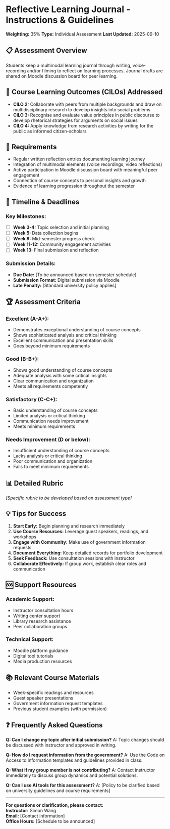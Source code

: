 # Reflective Learning Journal - Instructions & Guidelines

**Weighting:** 35%
**Type:** Individual Assessment
**Last Updated:** 2025-09-10

## 📋 Assessment Overview

Students keep a multimodal learning journal through writing, voice-recording and/or filming to reflect on learning processes. Journal drafts are shared on Moodle discussion board for peer learning.

## 🎯 Course Learning Outcomes (CILOs) Addressed

- **CILO 2:** Collaborate with peers from multiple backgrounds and draw on multidisciplinary research to develop insights into social problems
- **CILO 3:** Recognise and evaluate value principles in public discourse to develop rhetorical strategies for arguments on social issues
- **CILO 4:** Apply knowledge from research activities by writing for the public as informed citizen-scholars


## 📝 Requirements

- Regular written reflection entries documenting learning journey
- Integration of multimodal elements (voice recordings, video reflections)
- Active participation in Moodle discussion board with meaningful peer engagement
- Connection of course concepts to personal insights and growth
- Evidence of learning progression throughout the semester


## 📅 Timeline & Deadlines

### Key Milestones:
- [ ] **Week 3-4:** Topic selection and initial planning
- [ ] **Week 5:** Data collection begins
- [ ] **Week 8:** Mid-semester progress check
- [ ] **Week 11-12:** Community engagement activities
- [ ] **Week 13:** Final submission and reflection

### Submission Details:
- **Due Date:** [To be announced based on semester schedule]
- **Submission Format:** Digital submission via Moodle
- **Late Penalty:** [Standard university policy applies]

## 🏆 Assessment Criteria

### Excellent (A-A+):
- Demonstrates exceptional understanding of course concepts
- Shows sophisticated analysis and critical thinking
- Excellent communication and presentation skills
- Goes beyond minimum requirements

### Good (B-B+):
- Shows good understanding of course concepts  
- Adequate analysis with some critical insights
- Clear communication and organization
- Meets all requirements competently

### Satisfactory (C-C+):
- Basic understanding of course concepts
- Limited analysis or critical thinking
- Communication needs improvement
- Meets minimum requirements

### Needs Improvement (D or below):
- Insufficient understanding of course concepts
- Lacks analysis or critical thinking
- Poor communication and organization
- Fails to meet minimum requirements

## 📊 Detailed Rubric

*[Specific rubric to be developed based on assessment type]*

## 💡 Tips for Success

1. **Start Early:** Begin planning and research immediately
2. **Use Course Resources:** Leverage guest speakers, readings, and workshops
3. **Engage with Community:** Make use of government information requests
4. **Document Everything:** Keep detailed records for portfolio development
5. **Seek Feedback:** Use consultation sessions with instructor
6. **Collaborate Effectively:** If group work, establish clear roles and communication

## 🆘 Support Resources

### Academic Support:
- Instructor consultation hours
- Writing center support
- Library research assistance
- Peer collaboration groups

### Technical Support:
- Moodle platform guidance
- Digital tool tutorials
- Media production resources

## 📚 Relevant Course Materials

- Week-specific readings and resources
- Guest speaker presentations
- Government information request templates
- Previous student examples (with permission)

## ❓ Frequently Asked Questions

**Q: Can I change my topic after initial submission?**
A: Topic changes should be discussed with instructor and approved in writing.

**Q: How do I request information from the government?**
A: Use the Code on Access to Information templates and guidelines provided in class.

**Q: What if my group member is not contributing?**
A: Contact instructor immediately to discuss group dynamics and potential solutions.

**Q: Can I use AI tools for this assessment?**
A: [Policy to be clarified based on university guidelines and course requirements]

---

**For questions or clarification, please contact:**  
**Instructor:** Simon Wang  
**Email:** [Contact information]  
**Office Hours:** [Schedule to be announced]
